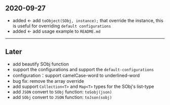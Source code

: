 ## 2020-09-27
* added <- add `toObject(SObj, instance);` that override the instance, this is useful for overriding `default configurations`
* added <- add usage example to `README.md`
----

## Later
* add beautify SObj function
* support the configurations and support the `default-configurations`
* configuration：support camelCase-word to underlined-word
* bug fix: remove the array override
* add support `Collection<T>` and `Map<T>` types for the SObj's list-type
* add `JSON` convert to `SObj` function: `toSobj(json)`
* add `SObj` convert to `JSON` function: `toJson(sobj)`